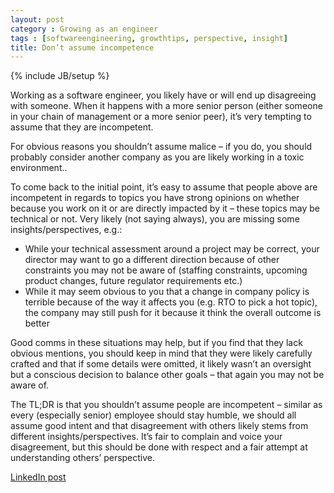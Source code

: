 ```yaml
---
layout: post
category : Growing as an engineer
tags : [softwareengineering, growthtips, perspective, insight]
title: Don’t assume incompetence
---
```

{% include JB/setup %}

Working as a software engineer, you likely have or will end up disagreeing with someone. When it happens with a more senior person (either someone in your chain of management or a more senior peer), it’s very tempting to assume that they are incompetent.

For obvious reasons you shouldn’t assume malice – if you do, you should probably consider another company as you are likely working in a toxic environment..

To come back to the initial point, it’s easy to assume that people above are incompetent in regards to topics you have strong opinions on whether because you work on it or are directly impacted by it – these topics may be technical or not. Very likely (not saying always), you are missing some insights/perspectives, e.g.:
- While your technical assessment around a project may be correct, your director may want to go a different direction because of other constraints you may not be aware of (staffing constraints, upcoming product changes, future regulator requirements etc.)
- While it may seem obvious to you that a change in company policy is terrible because of the way it affects you (e.g. RTO to pick a hot topic), the company may still push for it because it think the overall outcome is better

Good comms in these situations may help, but if you find that they lack obvious mentions, you should keep in mind that they were likely carefully crafted and that if some details were omitted, it likely wasn’t an oversight but a conscious decision to balance other goals – that again you may not be aware of.

The TL;DR is that you shouldn’t assume people are incompetent – similar as every (especially senior) employee should stay humble, we should all assume good intent and that disagreement with others likely stems from different insights/perspectives. It’s fair to complain and voice your disagreement, but this should be done with respect and a fair attempt at understanding others’ perspective.

[LinkedIn post](https://www.linkedin.com/posts/tumichel_softwareengineering-growthtips-perspective-activity-7173347005979680770-7cU0?utm_source=share&utm_medium=member_desktop)
